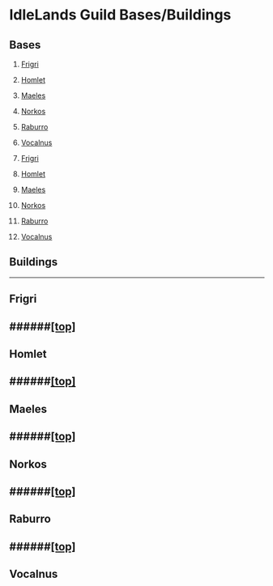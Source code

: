 
# IdleLands Guild Bases/Buildings

## Bases

1. [Frigri](#frigri)
2. [Homlet](#homlet)
3. [Maeles](#maeles)
4. [Norkos](#norkos)
5. [Raburro](#raburro)
6. [Vocalnus](#vocalnus)


1. [Frigri](#frigri)
2. [Homlet](#homlet)
3. [Maeles](#maeles)
4. [Norkos](#norkos)
5. [Raburro](#raburro)
6. [Vocalnus](#vocalnus)


## Buildings


---

## Frigri




######[\[top\]](#idlelands-guild-bases-buildings)
---

## Homlet




######[\[top\]](#idlelands-guild-bases-buildings)
---

## Maeles




######[\[top\]](#idlelands-guild-bases-buildings)
---

## Norkos




######[\[top\]](#idlelands-guild-bases-buildings)
---

## Raburro




######[\[top\]](#idlelands-guild-bases-buildings)
---

## Vocalnus



